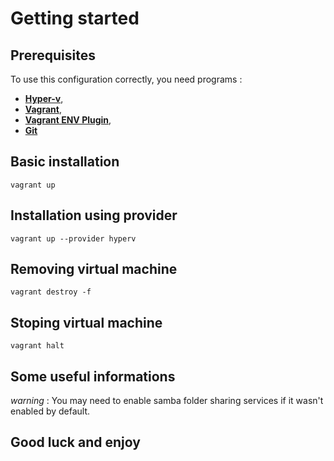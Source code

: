 # Getting started

## Prerequisites

To use this configuration correctly, you need  programs :

- **[Hyper-v](https://docs.microsoft.com/en-us/virtualization/hyper-v-on-windows/quick-start/enable-hyper-v)**,
- **[Vagrant](https://www.vagrantup.com/)**,
- **[Vagrant ENV Plugin](https://github.com/gosuri/vagrant-env)**,
- **[Git](https://git-scm.com/)**

## Basic installation

```shell
vagrant up
```

## Installation using provider

```shell
vagrant up --provider hyperv
```

## Removing virtual machine

```shell
vagrant destroy -f
```

## Stoping virtual machine

```shell
vagrant halt
```

## Some useful informations

*warning* : You may need to enable samba folder sharing services if it wasn't enabled by default.

## Good luck and enjoy
